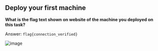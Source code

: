 ## Deploy your first machine 

**What is the flag text shown on website of the machine you deployed on this task?**

Answer: `flag{connection_verified}`

![image](https://user-images.githubusercontent.com/33615252/99152894-b52ff380-26ca-11eb-8508-830080dde78c.png)
